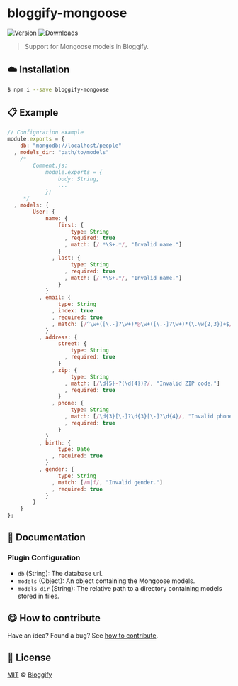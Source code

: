 
# bloggify-mongoose

 [![Version](https://img.shields.io/npm/v/bloggify-mongoose.svg)](https://www.npmjs.com/package/bloggify-mongoose) [![Downloads](https://img.shields.io/npm/dt/bloggify-mongoose.svg)](https://www.npmjs.com/package/bloggify-mongoose)

> Support for Mongoose models in Bloggify.

## :cloud: Installation

```sh
$ npm i --save bloggify-mongoose
```


## :clipboard: Example



```js
// Configuration example
module.exports = {
    db: "mongodb://localhost/people"
  , models_dir: "path/to/models"
    /*
        Comment.js:
            module.exports = {
                body: String,
                ...
            };
     */
  , models: {
        User: {
            name: {
                first: {
                    type: String
                  , required: true
                  , match: [/.*\S+.*/, "Invalid name."]
                }
              , last: {
                    type: String
                  , required: true
                  , match: [/.*\S+.*/, "Invalid name."]
                }
            }
          , email: {
                type: String
              , index: true
              , required: true
              , match: [/^\w+([\.-]?\w+)*@\w+([\.-]?\w+)*(\.\w{2,3})+$/, "Please fill a valid email address."]
            }
          , address: {
                street: {
                    type: String
                  , required: true
                }
              , zip: {
                    type: String
                  , match: [/\d{5}-?(\d{4})?/, "Invalid ZIP code."]
                  , required: true
                }
              , phone: {
                    type: String
                  , match: [/\d{3}[\-]?\d{3}[\-]?\d{4}/, "Invalid phone number format."]
                  , required: true
                }
            }
          , birth: {
                type: Date
              , required: true
            }
          , gender: {
                type: String
              , match: [/m|f/, "Invalid gender."]
              , required: true
            }
        }
    }
};
```

## :memo: Documentation


### Plugin Configuration

 - `db` (String): The database url.
 - `models` (Object): An object containing the Mongoose models.
 - `models_dir` (String): The relative path to a directory containing models stored in files.



## :yum: How to contribute
Have an idea? Found a bug? See [how to contribute][contributing].



## :scroll: License

[MIT][license] © [Bloggify][website]

[license]: http://showalicense.com/?fullname=Bloggify%20%3Csupport%40bloggify.org%3E%20(https%3A%2F%2Fbloggify.org)&year=2016#license-mit
[website]: https://bloggify.org
[contributing]: /CONTRIBUTING.md
[docs]: /DOCUMENTATION.md
